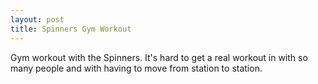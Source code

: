 ```yaml
---
layout: post
title: Spinners Gym Workout
---
```


Gym workout with the Spinners. It's hard to get a real workout in with so many people and with having to move from station to station. 
